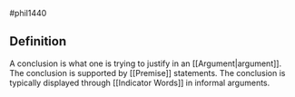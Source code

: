 #phil1440 
## Definition
A conclusion is what one is trying to justify in an [[Argument|argument]]. The conclusion is supported by [[Premise]] statements. The conclusion is typically displayed through [[Indicator Words]] in informal arguments.